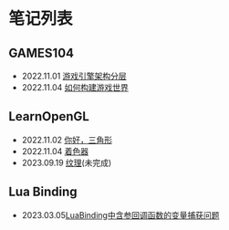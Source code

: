 # 笔记列表
## GAMES104
- 2022.11.01 [游戏引擎架构分层](游戏引擎架构分层.md)
- 2022.11.04 [如何构建游戏世界](如何构建游戏世界.md)
## LearnOpenGL
- 2022.11.02 [你好，三角形](LearnOpenGL你好，三角形.md)
- 2022.11.04 [着色器](LearnOpenGL着色器.md)
- 2023.09.19 [纹理](LearnOpenGL纹理.md)(未完成)
## Lua Binding
- 2023.03.05[LuaBinding中含参回调函数的变量捕获问题](LuaBinding中含参回调函数的变量捕获问题.md)